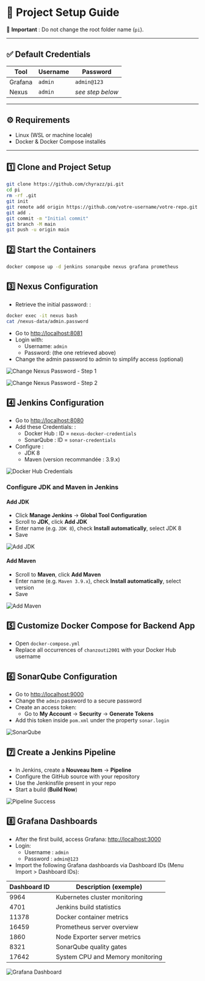 # 🚀 Project Setup Guide

📌 **Important** : Do not change the root folder name (`pi`).

---

## ✅ Default Credentials

| Tool | Username | Password |
|------|----------|----------|
| Grafana | `admin` | `admin@123` |
| Nexus | `admin` | *see step below* |

---

## ⚙️ Requirements

- Linux (WSL or machine locale)
- Docker & Docker Compose installés

---

## 1️⃣ Clone and Project Setup

```bash
git clone https://github.com/chyrazz/pi.git
cd pi
rm -rf .git
git init
git remote add origin https://github.com/votre-username/votre-repo.git
git add .
git commit -m "Initial commit"
git branch -M main
git push -u origin main

```

## **2️⃣ Start the Containers**

```bash
docker compose up -d jenkins sonarqube nexus grafana prometheus

```

## **3️⃣ Nexus Configuration**

- Retrieve the initial password: :

```bash
docker exec -it nexus bash
cat /nexus-data/admin.password
```
- Go to [http://localhost:8081](http://localhost:8081)
- Login with:  
  - Username: `admin`
  - Password: (the one retrieved above)
- Change the admin password to admin to simplify access (optional)

![Change Nexus Password - Step 1](docs/change-nexus-pass.png)

![Change Nexus Password - Step 2](docs/change-nexus-pass2.png)

## **4️⃣ Jenkins Configuration**

- Go to [http://localhost:8080](http://localhost:8080)
- Add these Credentials: :  
  - Docker Hub : ID = `nexus-docker-credentials`  
  - SonarQube : ID = `sonar-credentials`
- Configure :  
  - JDK 8  
  - Maven (version recommandée : 3.9.x)
 
![Docker Hub Credentials](docs/DockerHub-credentials.png)

### Configure JDK and Maven in Jenkins

#### Add JDK

- Click **Manage Jenkins** → **Global Tool Configuration**  
- Scroll to **JDK**, click **Add JDK**  
- Enter name (e.g. `JDK 8`), check **Install automatically**, select JDK 8  
- Save  

![Add JDK](docs/jdk.png)

#### Add Maven

- Scroll to **Maven**, click **Add Maven**  
- Enter name (e.g. `Maven 3.9.x`), check **Install automatically**, select version  
- Save  

![Add Maven](docs/Maven.png)

## **5️⃣ Customize Docker Compose for Backend App**

- Open `docker-compose.yml`  
- Replace all occurrences of `chanzouti2001` with your Docker Hub username


## **6️⃣ SonarQube Configuration**

- Go to [http://localhost:9000](http://localhost:9000)
- Change the `admin` password to a secure password
- Create an access token: 
  - Go to **My Account** → **Security** → **Generate Tokens**
- Add this token inside `pom.xml` under the property `sonar.login`

![SonarQube](docs/sonar.png)

## **7️⃣ Create a Jenkins Pipeline**

- In Jenkins, create a **Nouveau Item** → **Pipeline**  
- Configure the GitHub source with your repository  
- Use the Jenkinsfile present in your repo  
- Start a build (**Build Now**)

![Pipeline Success](docs/pipline-sucess.png)

## **8️⃣ Grafana Dashboards**

- After the first build, access Grafana: [http://localhost:3000](http://localhost:3000)  
- Login:
  - Username : `admin`  
  - Password : `admin@123`  
- Import the following Grafana dashboards via Dashboard IDs (Menu Import > Dashboard IDs):  

| Dashboard ID | Description (exemple)                |
|--------------|------------------------------------|
| 9964         | Kubernetes cluster monitoring       |
| 4701         | Jenkins build statistics            |
| 11378        | Docker container metrics            |
| 16459        | Prometheus server overview          |
| 1860         | Node Exporter server metrics        |
| 8321         | SonarQube quality gates             |
| 17642        | System CPU and Memory monitoring    |

![Grafana Dashboard](docs/grafana.png)
